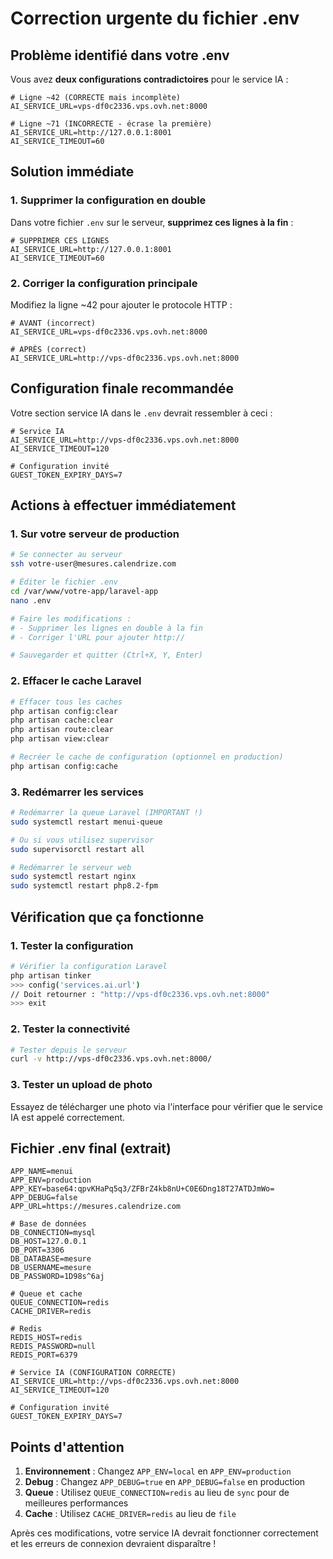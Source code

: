 # Correction urgente du fichier .env

## Problème identifié dans votre .env

Vous avez **deux configurations contradictoires** pour le service IA :

```env
# Ligne ~42 (CORRECTE mais incomplète)
AI_SERVICE_URL=vps-df0c2336.vps.ovh.net:8000

# Ligne ~71 (INCORRECTE - écrase la première)
AI_SERVICE_URL=http://127.0.0.1:8001 
AI_SERVICE_TIMEOUT=60 
```

## Solution immédiate

### 1. Supprimer la configuration en double

Dans votre fichier `.env` sur le serveur, **supprimez ces lignes à la fin** :

```env
# SUPPRIMER CES LIGNES
AI_SERVICE_URL=http://127.0.0.1:8001 
AI_SERVICE_TIMEOUT=60 
```

### 2. Corriger la configuration principale

Modifiez la ligne ~42 pour ajouter le protocole HTTP :

```env
# AVANT (incorrect)
AI_SERVICE_URL=vps-df0c2336.vps.ovh.net:8000

# APRÈS (correct)
AI_SERVICE_URL=http://vps-df0c2336.vps.ovh.net:8000
```

## Configuration finale recommandée

Votre section service IA dans le `.env` devrait ressembler à ceci :

```env
# Service IA
AI_SERVICE_URL=http://vps-df0c2336.vps.ovh.net:8000
AI_SERVICE_TIMEOUT=120

# Configuration invité
GUEST_TOKEN_EXPIRY_DAYS=7
```

## Actions à effectuer immédiatement

### 1. Sur votre serveur de production

```bash
# Se connecter au serveur
ssh votre-user@mesures.calendrize.com

# Éditer le fichier .env
cd /var/www/votre-app/laravel-app
nano .env

# Faire les modifications :
# - Supprimer les lignes en double à la fin
# - Corriger l'URL pour ajouter http://

# Sauvegarder et quitter (Ctrl+X, Y, Enter)
```

### 2. Effacer le cache Laravel

```bash
# Effacer tous les caches
php artisan config:clear
php artisan cache:clear
php artisan route:clear
php artisan view:clear

# Recréer le cache de configuration (optionnel en production)
php artisan config:cache
```

### 3. Redémarrer les services

```bash
# Redémarrer la queue Laravel (IMPORTANT !)
sudo systemctl restart menui-queue

# Ou si vous utilisez supervisor
sudo supervisorctl restart all

# Redémarrer le serveur web
sudo systemctl restart nginx
sudo systemctl restart php8.2-fpm
```

## Vérification que ça fonctionne

### 1. Tester la configuration

```bash
# Vérifier la configuration Laravel
php artisan tinker
>>> config('services.ai.url')
// Doit retourner : "http://vps-df0c2336.vps.ovh.net:8000"
>>> exit
```

### 2. Tester la connectivité

```bash
# Tester depuis le serveur
curl -v http://vps-df0c2336.vps.ovh.net:8000/
```

### 3. Tester un upload de photo

Essayez de télécharger une photo via l'interface pour vérifier que le service IA est appelé correctement.

## Fichier .env final (extrait)

```env
APP_NAME=menui
APP_ENV=production
APP_KEY=base64:qpvKHaPq5q3/ZFBrZ4kb8nU+C0E6Dng18T27ATDJmWo=
APP_DEBUG=false
APP_URL=https://mesures.calendrize.com

# Base de données
DB_CONNECTION=mysql
DB_HOST=127.0.0.1
DB_PORT=3306
DB_DATABASE=mesure
DB_USERNAME=mesure
DB_PASSWORD=1D98s^6aj

# Queue et cache
QUEUE_CONNECTION=redis
CACHE_DRIVER=redis

# Redis
REDIS_HOST=redis
REDIS_PASSWORD=null
REDIS_PORT=6379

# Service IA (CONFIGURATION CORRECTE)
AI_SERVICE_URL=http://vps-df0c2336.vps.ovh.net:8000
AI_SERVICE_TIMEOUT=120

# Configuration invité
GUEST_TOKEN_EXPIRY_DAYS=7
```

## Points d'attention

1. **Environnement** : Changez `APP_ENV=local` en `APP_ENV=production`
2. **Debug** : Changez `APP_DEBUG=true` en `APP_DEBUG=false` en production
3. **Queue** : Utilisez `QUEUE_CONNECTION=redis` au lieu de `sync` pour de meilleures performances
4. **Cache** : Utilisez `CACHE_DRIVER=redis` au lieu de `file`

Après ces modifications, votre service IA devrait fonctionner correctement et les erreurs de connexion devraient disparaître !
